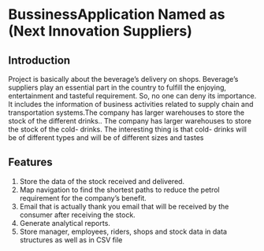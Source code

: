 # BussinessApplication Named as (Next Innovation Suppliers)
<h2>Introduction</h2>
Project is basically about the beverage’s delivery on shops. Beverage’s suppliers play an essential part in the country to fulfill the enjoying, entertainment and tasteful requirement. So, no one can deny its importance. It includes the information of business activities related to supply chain and transportation systems.The company has larger warehouses to store the stock of the different drinks..  The company has larger warehouses to store the stock of the cold- drinks. The interesting thing is that cold- drinks will be of different types and will be of different sizes and tastes 
<h2>Features</h2>
<ol>
  <li>Store the data of the stock received and delivered.</li>
	
  <li>  Map navigation to find the shortest paths to reduce the petrol requirement for the company’s benefit.</li>
  <li>  Email that is actually thank you email that will be received by the consumer after receiving the stock.</li>
  <li> Generate analytical reports.</li>
  <li>Store manager, employees, riders, shops and stock data in data structures as well as in CSV file
</li>
</ol>






